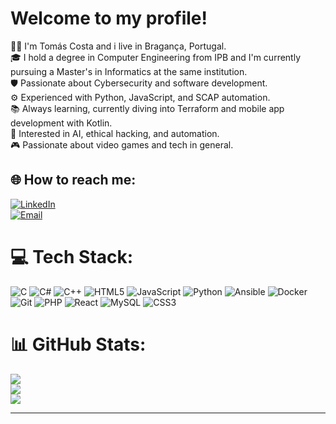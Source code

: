 # Welcome to my profile!
🙋‍♂️ I'm Tomás Costa and i live in Bragança, Portugal.<br>
🎓 I hold a degree in Computer Engineering from IPB and I'm currently pursuing a Master's in Informatics at the same institution.<br>
🛡️ Passionate about Cybersecurity and software development.<br>
⚙️ Experienced with Python, JavaScript, and SCAP automation.<br>
📚 Always learning, currently diving into Terraform and mobile app development with Kotlin.<br>
🧠 Interested in AI, ethical hacking, and automation.<br>
🎮 Passionate about video games and tech in general.


## 🌐 How to reach me:

[![LinkedIn](https://img.shields.io/badge/LinkedIn-%230077B5.svg?logo=linkedin&logoColor=white)](https://linkedin.com/in/tomaspcosta) <br>
[![Email](https://img.shields.io/badge/Email-D14836?logo=gmail&logoColor=white)](mailto:jtomaspcosta@gmail.com)


# 💻 Tech Stack:
![C](https://img.shields.io/badge/c-%2300599C.svg?style=for-the-badge&logo=c&logoColor=white) ![C#](https://img.shields.io/badge/c%23-%23239120.svg?style=for-the-badge&logo=csharp&logoColor=white) ![C++](https://img.shields.io/badge/c++-%2300599C.svg?style=for-the-badge&logo=c%2B%2B&logoColor=white) ![HTML5](https://img.shields.io/badge/html5-%23E34F26.svg?style=for-the-badge&logo=html5&logoColor=white) ![JavaScript](https://img.shields.io/badge/javascript-%23323330.svg?style=for-the-badge&logo=javascript&logoColor=%23F7DF1E) ![Python](https://img.shields.io/badge/python-3670A0?style=for-the-badge&logo=python&logoColor=ffdd54) ![Ansible](https://img.shields.io/badge/ansible-%231A1918.svg?style=for-the-badge&logo=ansible&logoColor=white) ![Docker](https://img.shields.io/badge/docker-%230db7ed.svg?style=for-the-badge&logo=docker&logoColor=white) ![Git](https://img.shields.io/badge/git-%23F05033.svg?style=for-the-badge&logo=git&logoColor=white) ![PHP](https://img.shields.io/badge/php-%23777BB4.svg?style=for-the-badge&logo=php&logoColor=white) ![React](https://img.shields.io/badge/react-%2320232a.svg?style=for-the-badge&logo=react&logoColor=%2361DAFB) ![MySQL](https://img.shields.io/badge/mysql-4479A1.svg?style=for-the-badge&logo=mysql&logoColor=white) ![CSS3](https://img.shields.io/badge/css3-%231572B6.svg?style=for-the-badge&logo=css3&logoColor=white)
# 📊 GitHub Stats:
![](https://github-readme-stats.vercel.app/api?username=tomaspcosta&theme=dark&hide_border=false&include_all_commits=false&count_private=true)<br/>
![](https://nirzak-streak-stats.vercel.app/?user=tomaspcosta&theme=dark&hide_border=false)<br/>
![](https://github-readme-stats.vercel.app/api/top-langs/?username=tomaspcosta&theme=dark&hide_border=false&include_all_commits=false&count_private=true&layout=compact)

---
<!-- Proudly created with GPRM ( https://gprm.itsvg.in ) -->
